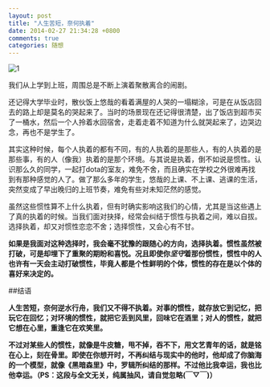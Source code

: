 ```yaml
---
layout: post
title: "人生苦短，奈何执着"
date: 2014-02-27 21:34:28 +0800
comments: true
categories: 随想
---
```

![1](http://ww4.sinaimg.cn/large/3f18819bgw1edybe29wr9g20ig0bgh00.gif)

我们从上学到上班，周围总是不断上演着聚散离合的闹剧。

<!--more-->

还记得大学毕业时，散伙饭上悠哉的看着满屋的人哭的一塌糊涂，可是在从饭店回去的路上却是莫名的哭起来了。当时的场景现在还记得很清楚，出了饭店到超市买了一桶水，然后一个人拎着水回宿舍，走着走着不知道为什么就哭起来了，边哭边念，再也不是学生了。

其实这种时候，每个人执着的都有不同，有的人执着的是那些人，有的人执着的是那些事，有的人（像我）执着的是那个环境。与其说是执着，倒不如说是惯性。认识那么久的同学，一起打dota的室友，难免不舍，而且确实在学校之外很难再找到有那种感觉的人了。做了那么多年的学生，悠哉的上课、不上课、逃课的生活，突然变成了早出晚归的上班节奏，难免有些对未知茫然的感觉。

虽然这些惯性算不上什么执着，但有时确实影响这我们的心情，尤其是当这些遇上了真的执着的时候。当我们面对抉择，经常会纠结于惯性与执着之间，难以自拔。选择执着，却又对惯性恋恋不舍；选择惯性，又会心有不甘。

**如果是我面对这种选择时，我会毫不犹豫的跟随心的方向，选择执着。惯性虽然被打破，可是却埋下了重聚的期盼和喜悦。况且即使你*坚守*着那份惯性，惯性中的人也许有一天会主动打破惯性，毕竟人都是个性鲜明的个体，惯性的存在是以个体的喜好来决定的。**

##结语

**人生苦短，奈何逆水行舟，我们又不得不执着。对事的惯性，就存放它到记忆，把玩它在回忆；对环境的惯性，就把它丢到风里，回味它在酒里；对人的惯性，就把它想在心里，重逢它在欢笑里。**

**不过对某些人的惯性，就像是牛皮糖，甩不掉，吞不下，用文艺青年的话，就是铭在心上，刻在骨里。即使在你想开时，不再纠结与现实中的他时，他却成了你脑海的一个模型，就像《黑暗森里》中，罗辑所纠结的那样。不过他比我幸运，我也比他幸运。（PS：这段与全文无关，纯属抽风，请自觉忽略(￣▽￣)）**